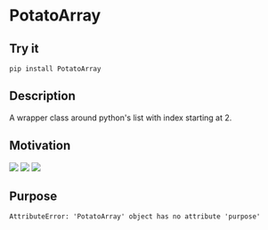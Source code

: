 # PotatoArray

## Try it

`pip install PotatoArray`

## Description

A wrapper class around python's list with index starting at 2.

## Motivation
![](https://i.redd.it/iwnqgrrbls5z.png) 
![](https://i.redd.it/bpnzu5yy126z.png)
![](https://i.imgur.com/ehiodI5.png)

## Purpose
`AttributeError: 'PotatoArray' object has no attribute 'purpose'`

